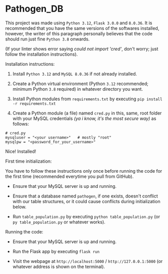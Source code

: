 # Pathogen_DB

This project was made using `Python 3.12`, `Flask 3.0.0` and `8.0.36`. It is recommended that you have the same versions of the softwares installed, however, the writer of this paragraph personally believes that the code should run just fine `Python 3.8` onwards.

(If your linter shows error saying *could not import 'cred'*, don't worry; just follow the installation instructions).

Installation instructions:

1. Install `Python 3.12` and `MySQL 8.0.36` if not already installed.

2. Create a Python virtual environment (Python `3.12` recommended; minimum Python `3.8` required) in whatever directory you want.

3. Install Python modules from `requirements.txt` by executing `pip install -r requirements.txt`

4. Create a Python module (a file) named `cred.py` in this, same, root folder with your MySQL credentials *(ya i know, it's the most secure way)* as follows:

```python3=
# cred.py
mysqluser = "<your username>"   # mostly "root"
mysqlpw = "<password_for_your_username>"
```

Nice! Installed!

First time initialization:

You have to follow these instructions only once before running the code for the first time (recommended everytime you pull from GitHub).

- Ensure that your MySQL server is up and running.

- Ensure that a database named `pathogen`, if one exists, doesn't conflict with our table structures, or it could cause conflicts  during initialization below.

- Run `table_population.py` by executing `python table_population.py` (or `py table_population.py` or whatever works).

Running the code:

- Ensure that your MySQL server is up and running.

- Run the Flask app by executing `flask run`

- Visit the webpage at `http://localhost:5000` / `http://127.0.0.1:5000` (or whatever address is shown on the terminal).
